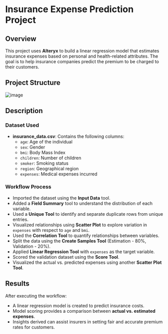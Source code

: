 # Insurance Expense Prediction Project

## Overview
This project uses **Alteryx** to build a linear regression model that estimates insurance expenses based on personal and health-related attributes. The goal is to help insurance companies predict the premium to be charged to their customers.

## Project Structure
![image](https://github.com/user-attachments/assets/ccb0541d-de90-4526-8aba-b2e4f6a5af00)


## Description

### Dataset Used
- **insurance_data.csv**: Contains the following columns:
  - `age`: Age of the individual
  - `sex`: Gender
  - `bmi`: Body Mass Index
  - `children`: Number of children
  - `smoker`: Smoking status
  - `region`: Geographical region
  - `expenses`: Medical expenses incurred

### Workflow Process
- Imported the dataset using the **Input Data** tool.
- Added a **Field Summary** tool to understand the distribution of each variable.
- Used a **Unique Tool** to identify and separate duplicate rows from unique entries.
- Visualized relationships using **Scatter Plot** to explore variation in `expenses` with respect to `age` and `bmi`.
- Used the **Correlation Tool** to quantify relationships between variables.
- Split the data using the **Create Samples Tool** (Estimation - 80%, Validation - 20%).
- Applied **Linear Regression Tool** with `expenses` as the target variable.
- Scored the validation dataset using the **Score Tool**.
- Visualized the actual vs. predicted expenses using another **Scatter Plot Tool**.

## Results
After executing the workflow:
- A linear regression model is created to predict insurance costs.
- Model scoring provides a comparison between **actual vs. estimated expenses**.
- Insights derived can assist insurers in setting fair and accurate premium rates for customers.
